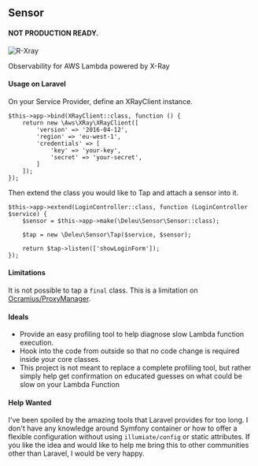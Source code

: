 ## Sensor

#### NOT PRODUCTION READY.

![R-Xray](https://pbs.twimg.com/media/EAA1ql6XkAAcge_?format=png&name=medium)

Observability for AWS Lambda powered by X-Ray

#### Usage on Laravel

On your Service Provider, define an XRayClient instance.

    $this->app->bind(XRayClient::class, function () {
        return new \Aws\XRay\XRayClient([
            'version' => '2016-04-12',
            'region' => 'eu-west-1',
            'credentials' => [
                'key' => 'your-key',
                'secret' => 'your-secret',
            ]
        ]);
    });
    
Then extend the class you would like to Tap and attach a sensor into it.

    $this->app->extend(LoginController::class, function (LoginController $service) {
        $sensor = $this->app->make(\Deleu\Sensor\Sensor::class);

        $tap = new \Deleu\Sensor\Tap($service, $sensor);

        return $tap->listen(['showLoginForm']);
    });

#### Limitations

It is not possible to tap a `final` class. This is a limitation on [Ocramius/ProxyManager](https://github.com/Ocramius/ProxyManager).

#### Ideals

- Provide an easy profiling tool to help diagnose slow Lambda function execution.
- Hook into the code from outside so that no code change is required inside your core classes.
- This project is not meant to replace a complete profiling tool, 
but rather simply help get confirmation on educated guesses 
on what could be slow on your Lambda Function

#### Help Wanted

I've been spoiled by the amazing tools that Laravel provides for too long.
I don't have any knowledge around Symfony container or how to offer a 
flexible configuration without using `illumiate/config` or static
attributes. If you like the idea and would like to help me bring this
to other communities other than Laravel, I would be very happy. 

